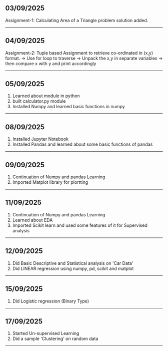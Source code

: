## 03/09/2025
Assignment-1: Calculating Area of a Triangle problem solution added.

------------------------------------------------------------
## 04/09/2025
Assignment-2: 
Tuple based Assignment to retrieve co-ordinated in (x,y) format.
-> Use for loop to traverse
-> Unpack the x,y in separate variables
-> then compare x with y and print accordingly

------------------------------------------------------------
## 05/09/2025
1. Learned about module in python
2. built calculator.py module
3. Installed Numpy and learned basic functions in numpy

------------------------------------------------------------
## 08/09/2025
1. Installed Jupyter Notebook
2. Installed Pandas and learned about some basic functions of pandas

------------------------------------------------------------
## 09/09/2025
1. Continuation of Numpy and pandas Learning
2. Imported Matplot library for plortting

------------------------------------------------------------
## 11/09/2025
1. Continuation of Numpy and pandas Learning
2. Learned about EDA
3. Imported Scikit learn and used some features of it for Supervised
analysis

------------------------------------------------------------
## 12/09/2025
1. Did Basic Descriptive and Statistical analysis on 'Car Data'
2. Did LINEAR regression using numpy, pd, scikit and matplot

------------------------------------------------------------
## 15/09/2025
1. Did Logistic regression (Binary Type)

------------------------------------------------------------
## 17/09/2025
1. Started Un-supervised Learning
2. Did a sample 'Clustering' on random data

------------------------------------------------------------
